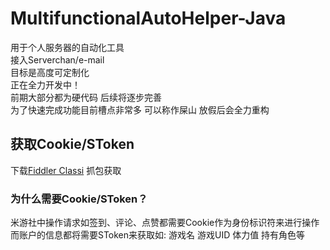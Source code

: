 # MultifunctionalAutoHelper-Java
用于个人服务器的自动化工具   
接入Serverchan/e-mail   
目标是高度可定制化    
正在全力开发中！  
前期大部分都为硬代码 后续将逐步完善  
为了快速完成功能目前槽点非常多 可以称作屎山 放假后会全力重构       


## 获取Cookie/SToken
下载[Fiddler Classi](https://www.telerik.com/fiddle) 抓包获取

### 为什么需要Cookie/SToken？  
米游社中操作请求如签到、评论、点赞都需要Cookie作为身份标识符来进行操作    
而账户的信息都将需要SToken来获取如: 游戏名 游戏UID 体力值 持有角色等
